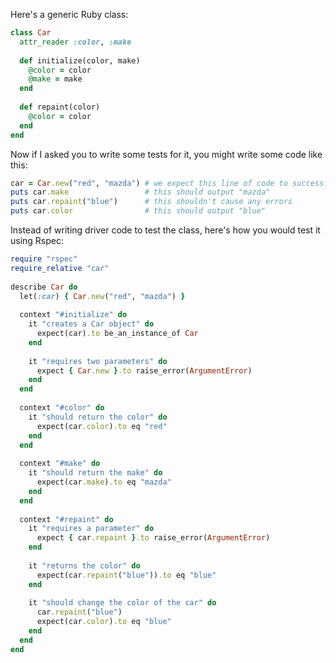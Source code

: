 Here's a generic Ruby class:

```ruby
class Car
  attr_reader :color, :make
 
  def initialize(color, make)
    @color = color
    @make = make
  end
 
  def repaint(color)
    @color = color
  end
end
```

Now if I asked you to write some tests for it, you might write some code like this:

```ruby
car = Car.new("red", "mazda") # we expect this line of code to successfully create a new Car object, right?
puts car.make                 # this should output "mazda"
puts car.repaint("blue")      # this shouldn't cause any errors
puts car.color                # this should output "blue"
```

Instead of writing driver code to test the class, here's how you would test it using Rspec:

```ruby
require "rspec"
require_relative "car"
 
describe Car do
  let(:car) { Car.new("red", "mazda") }
 
  context "#initialize" do
    it "creates a Car object" do
      expect(car).to be_an_instance_of Car
    end
 
    it "requires two parameters" do
      expect { Car.new }.to raise_error(ArgumentError)
    end
  end
 
  context "#color" do
    it "should return the color" do
      expect(car.color).to eq "red"
    end
  end
 
  context "#make" do
    it "should return the make" do
      expect(car.make).to eq "mazda"
    end
  end
 
  context "#repaint" do
    it "requires a parameter" do
      expect { car.repaint }.to raise_error(ArgumentError)
    end
 
    it "returns the color" do
      expect(car.repaint("blue")).to eq "blue"
    end
 
    it "should change the color of the car" do
      car.repaint("blue")
      expect(car.color).to eq "blue"
    end
  end
end
```
